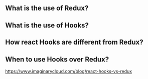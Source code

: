 ## What is the use of Redux?

## What is the use of Hooks?

## How react Hooks are different from Redux?

## When to use Hooks over Redux?


https://www.imaginarycloud.com/blog/react-hooks-vs-redux
